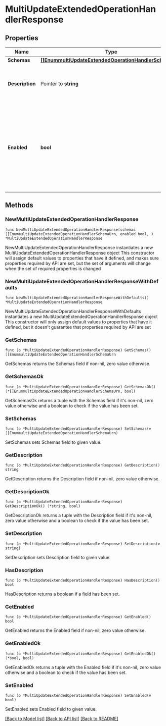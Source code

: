 # MultiUpdateExtendedOperationHandlerResponse

## Properties

Name | Type | Description | Notes
------------ | ------------- | ------------- | -------------
**Schemas** | [**[]EnummultiUpdateExtendedOperationHandlerSchemaUrn**](EnummultiUpdateExtendedOperationHandlerSchemaUrn.md) |  | 
**Description** | Pointer to **string** | A description for this Extended Operation Handler | [optional] 
**Enabled** | **bool** | Indicates whether the Extended Operation Handler is enabled (that is, whether the types of extended operations are allowed in the server). | 

## Methods

### NewMultiUpdateExtendedOperationHandlerResponse

`func NewMultiUpdateExtendedOperationHandlerResponse(schemas []EnummultiUpdateExtendedOperationHandlerSchemaUrn, enabled bool, ) *MultiUpdateExtendedOperationHandlerResponse`

NewMultiUpdateExtendedOperationHandlerResponse instantiates a new MultiUpdateExtendedOperationHandlerResponse object
This constructor will assign default values to properties that have it defined,
and makes sure properties required by API are set, but the set of arguments
will change when the set of required properties is changed

### NewMultiUpdateExtendedOperationHandlerResponseWithDefaults

`func NewMultiUpdateExtendedOperationHandlerResponseWithDefaults() *MultiUpdateExtendedOperationHandlerResponse`

NewMultiUpdateExtendedOperationHandlerResponseWithDefaults instantiates a new MultiUpdateExtendedOperationHandlerResponse object
This constructor will only assign default values to properties that have it defined,
but it doesn't guarantee that properties required by API are set

### GetSchemas

`func (o *MultiUpdateExtendedOperationHandlerResponse) GetSchemas() []EnummultiUpdateExtendedOperationHandlerSchemaUrn`

GetSchemas returns the Schemas field if non-nil, zero value otherwise.

### GetSchemasOk

`func (o *MultiUpdateExtendedOperationHandlerResponse) GetSchemasOk() (*[]EnummultiUpdateExtendedOperationHandlerSchemaUrn, bool)`

GetSchemasOk returns a tuple with the Schemas field if it's non-nil, zero value otherwise
and a boolean to check if the value has been set.

### SetSchemas

`func (o *MultiUpdateExtendedOperationHandlerResponse) SetSchemas(v []EnummultiUpdateExtendedOperationHandlerSchemaUrn)`

SetSchemas sets Schemas field to given value.


### GetDescription

`func (o *MultiUpdateExtendedOperationHandlerResponse) GetDescription() string`

GetDescription returns the Description field if non-nil, zero value otherwise.

### GetDescriptionOk

`func (o *MultiUpdateExtendedOperationHandlerResponse) GetDescriptionOk() (*string, bool)`

GetDescriptionOk returns a tuple with the Description field if it's non-nil, zero value otherwise
and a boolean to check if the value has been set.

### SetDescription

`func (o *MultiUpdateExtendedOperationHandlerResponse) SetDescription(v string)`

SetDescription sets Description field to given value.

### HasDescription

`func (o *MultiUpdateExtendedOperationHandlerResponse) HasDescription() bool`

HasDescription returns a boolean if a field has been set.

### GetEnabled

`func (o *MultiUpdateExtendedOperationHandlerResponse) GetEnabled() bool`

GetEnabled returns the Enabled field if non-nil, zero value otherwise.

### GetEnabledOk

`func (o *MultiUpdateExtendedOperationHandlerResponse) GetEnabledOk() (*bool, bool)`

GetEnabledOk returns a tuple with the Enabled field if it's non-nil, zero value otherwise
and a boolean to check if the value has been set.

### SetEnabled

`func (o *MultiUpdateExtendedOperationHandlerResponse) SetEnabled(v bool)`

SetEnabled sets Enabled field to given value.



[[Back to Model list]](../README.md#documentation-for-models) [[Back to API list]](../README.md#documentation-for-api-endpoints) [[Back to README]](../README.md)


